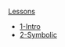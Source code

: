 [Lessons](lessons/README.md)
* [1-Intro](lessons/1-Intro/assignment.md)
* [2-Symbolic](./lessons/2-Symbolic/assignment.md)